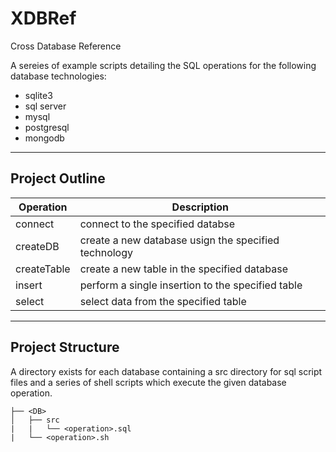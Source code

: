 # XDBRef
Cross Database Reference

A sereies of example scripts detailing the SQL operations for the following database technologies:

- sqlite3
- sql server
- mysql
- postgresql
- mongodb

---

## Project Outline

| Operation | Description | 
| --- | --- |
| connect | connect to the specified databse |
| createDB | create a new database usign the specified technology |
| createTable | create a new table in the specified database | 
| insert | perform a single insertion to the specified table |
| select | select data from the specified table |

---
## Project Structure

A directory exists for each database containing a src directory for sql script files and a series of shell scripts which execute the given database operation.

```
├── <DB>
│   ├── src
|   |   └── <operation>.sql
|   └── <operation>.sh
```